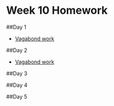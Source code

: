 # Week 10 Homework

##Day 1
- [Vagabond work](https://github.com/sf-wdi-33/project-vagabond) 

##Day 2
- [Vagabond work](https://github.com/sf-wdi-33/project-vagabond) 

##Day 3  

##Day 4


##Day 5

